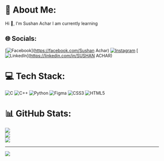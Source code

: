 # 💫 About Me:
Hi 👋, I'm Sushan Achar
I am currently learning


## 🌐 Socials:
[![Facebook](https://img.shields.io/badge/Facebook-%231877F2.svg?logo=Facebook&logoColor=white)](https://facebook.com/Sushan Achar) [![Instagram](https://img.shields.io/badge/Instagram-%23E4405F.svg?logo=Instagram&logoColor=white)](https://instagram.com/sushan_achar_18) [![LinkedIn](https://img.shields.io/badge/LinkedIn-%230077B5.svg?logo=linkedin&logoColor=white)](https://linkedin.com/in/SUSHAN ACHAR) 

# 💻 Tech Stack:
![C](https://img.shields.io/badge/c-%2300599C.svg?style=flat&logo=c&logoColor=white) ![C++](https://img.shields.io/badge/c++-%2300599C.svg?style=flat&logo=c%2B%2B&logoColor=white) ![Python](https://img.shields.io/badge/python-3670A0?style=flat&logo=python&logoColor=ffdd54) ![Figma](https://img.shields.io/badge/figma-%23F24E1E.svg?style=flat&logo=figma&logoColor=white) ![CSS3](https://img.shields.io/badge/css3-%231572B6.svg?style=flat&logo=css3&logoColor=white) ![HTML5](https://img.shields.io/badge/html5-%23E34F26.svg?style=flat&logo=html5&logoColor=white)
# 📊 GitHub Stats:
![](https://github-readme-stats.vercel.app/api?username=sushan&theme=ambient_gradient&hide_border=false&include_all_commits=false&count_private=true)<br/>
![](https://github-readme-streak-stats.herokuapp.com/?user=sushan&theme=ambient_gradient&hide_border=false)<br/>
![](https://github-readme-stats.vercel.app/api/top-langs/?username=sushan&theme=ambient_gradient&hide_border=false&include_all_commits=false&count_private=true&layout=compact)

---
[![](https://visitcount.itsvg.in/api?id=sushan&icon=0&color=10)](https://visitcount.itsvg.in)
